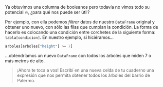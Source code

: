 Ya obtuvimos una columna de booleanos pero todavía no vimos todo su potencial 🔥, ¿para qué nos puede ser útil?

Por ejemplo, con ella podemos _filtrar_ datos de nuestro `DataFrame` original y obtener uno nuevo, con sólo las filas que cumplan la condición. La forma de hacerlo es colocando una condición entre corchetes de la siguiente forma: `tabla[condicion]`. En nuestro ejemplo, si hiciéramos...

```python
arboles[arboles["height"] >= 7]
```

...obtendríamos un nuevo `DataFrame` con todos los árboles que miden 7 o más metros de alto.


> ¡Ahora te toca a vos! Escribí en una nueva celda de tu cuaderno una expresión que nos permita obtener todos los árboles del barrio de Palermo.
